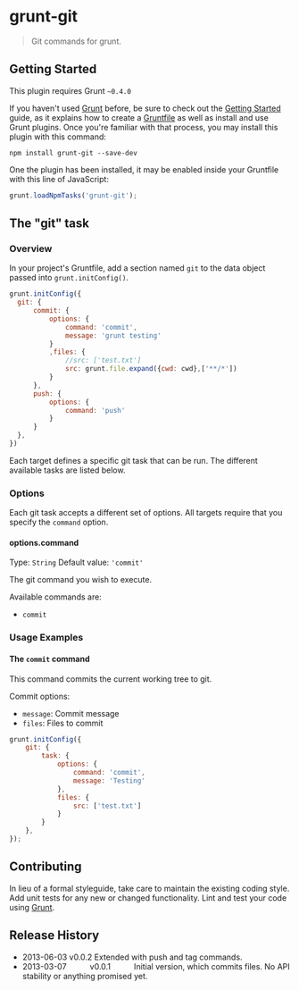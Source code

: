 # grunt-git

> Git commands for grunt.

## Getting Started
This plugin requires Grunt `~0.4.0`

If you haven't used [Grunt](http://gruntjs.com/) before, be sure to check out the [Getting Started](http://gruntjs.com/getting-started) guide, as it explains how to create a [Gruntfile](http://gruntjs.com/sample-gruntfile) as well as install and use Grunt plugins. Once you're familiar with that process, you may install this plugin with this command:

```shell
npm install grunt-git --save-dev
```

One the plugin has been installed, it may be enabled inside your Gruntfile with this line of JavaScript:

```js
grunt.loadNpmTasks('grunt-git');
```

## The "git" task

### Overview
In your project's Gruntfile, add a section named `git` to the data object passed into `grunt.initConfig()`.

```js
grunt.initConfig({
  git: {
      commit: {
          options: {
              command: 'commit',
              message: 'grunt testing'
          }
          ,files: {
              //src: ['test.txt']
              src: grunt.file.expand({cwd: cwd},['**/*'])
          }
      },
      push: {
          options: {
              command: 'push'
          }
      }
  },
})
```

Each target defines a specific git task that can be run. The different available tasks are listed below.

### Options

Each git task accepts a different set of options. All targets require that you specify the `command` option.

#### options.command
Type: `String`
Default value: `'commit'`

The git command you wish to execute.

Available commands are:

* `commit`

### Usage Examples

#### The `commit` command
This command commits the current working tree to git.

Commit options:

* `message`: Commit message
* `files`: Files to commit

```js
grunt.initConfig({
    git: {
        task: {
            options: {
                command: 'commit',
                message: 'Testing'
            },
            files: {
                src: ['test.txt']
            }
        }
    },
});
```

## Contributing
In lieu of a formal styleguide, take care to maintain the existing coding style. Add unit tests for any new or changed functionality. Lint and test your code using [Grunt](http://gruntjs.com/).

## Release History
* 2013-06-03   v0.0.2   Extended with push and tag commands.
* 2013-03-07   v0.0.1   Initial version, which commits files. No API stability or anything promised yet.
